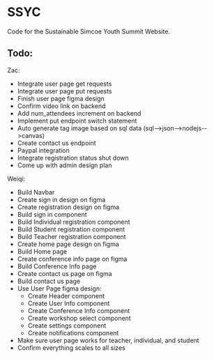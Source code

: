 # SSYC

Code for the Sustainable Simcoe Youth Summit Website.

## Todo:

Zac:

* Integrate user page get requests
* Integrate user page put requests
* Finish user page figma design
* Confirm video link on backend
* Add num_attendees increment on backend
* Implement put endpoint switch statement
* Auto generate tag image based on sql data (sql-->json-->nodejs-->canvas)
* Create contact us endpoint
* Paypal integration
* Integrate registration status shut down
* Come up with admin design plan

Weiqi:

* Build Navbar
* Create sign in design on figma
* Create registration design on figma
* Build sign in component
* Build Individual registration component
* Build Student registration component
* Build Teacher registration component
* Create home page design on figma
* Build Home page
* Create conference info page on figma
* Build Conference Info page
* Create contact us page on figma
* Build contact us page
* Use User Page figma design:
    * Create Header component
    * Create User Info component
    * Create Conference Info component
    * Create workshop select component
    * Create settings component
    * Create notifications component
* Make sure user page works for teacher, individual, and student
* Confirm everything scales to all sizes
